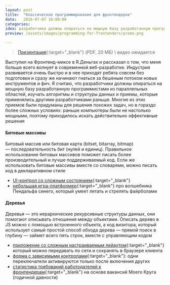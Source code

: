 ```yaml
---
layout: post
title:  "Классическое программирование для фронтендеров"
date:   2016-07-07 10:00:00
categories:
idea: разработчики должны опираться на мощную базу разработанную программистами из параллельных областей, изучать алгоритмы и структуры данных и приемы, которые применялись другими разработчиками
preview: /assets/images/programming-for-frontenders/promo.png

---
```


> [Презентация]({{site_url}}/share/classic-programming-for-frontenders.pdf){:target="_blank"} (PDF, 20 МБ) \\
> видео ожидается

Выступил на Фронтенд-миксе в Я.Деньгах и рассказал о том, что меня больше всего волнует в современной веб-разработке. Индустрия развивается очень быстро и в нее приходят ребята совсем без подготовки и сразу же начинают гнаться за бешеным потоком новых инструментов и фич. Я считаю, что разработчики должны опираться на мощную базу разработанную программистами из параллельных областей, изучать алгоритмы и структуры данных и приемы, которые применялись другими разработчиками раньше. Многие из этих приемов были придуманы для решения похожих задач, но в гораздо более сложных условиях: раньше компьютеры были не настолько мощными, поэтому приходилось искать действительно эффективные решения

#### Битовые массивы
Битовый массив или битовая карта (bitset, bitarray, bitmap) — последовательность бит (нулей и единиц). Правильное использование битовых массивов поможет писать более производительный и лучше поддерживаемый код. Если же использовать битовые массивы вместе со словарями, можно писать код в декларативном стиле

* [UI-контрол со сложным состоянием](https://gist.github.com/o0/b0f66dc00dbed56e8528ae51ceec5d6b){:target="_blank"}
* [небольшая игра-платформер](https://gist.github.com/o0/94895f80d2c2ae876eb1f276b23d929d){:target="_blank"} про волшебника Пендальфа синего, который умеет летать и стрелять файрболами

#### Деревья
Деревья — это иерархические рекурсивные структуры данных, они помогают описывать отношения между объектами. Описать дерево в JS можно с помощью встроенного объекта, а код визитора, который использует самый простой способ обхода дерева — прямой поиск в глубину — займет всего пять строк, вместе с управляющим кодом

* [приложение со сложным настраиваемым лейаутом](https://gist.github.com/o0/ded8425a3972af8b5296f89d52bab542){:target="_blank"} который можно передавать по сети и сохранять в браузере клиента
* [форма с зависимыми контролами](https://gist.github.com/o0/698b986b6915acfb3fc41c25d3d6406f){:target="_blank"}: одни переключатели активируются только после включения других
* [статистика требований работодателей к фронтендерам](https://gist.github.com/o0/77ef202b84bb8df17f66){:target="_blank"} на основе вакансий Моего Круга (годичной давности)
